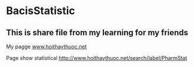 # BacisStatistic
## This is share file from my learning for my friends
My pagge www.hoithaythuoc.net

Page show statistical http://www.hoithaythuoc.net/search/label/PharmStat
